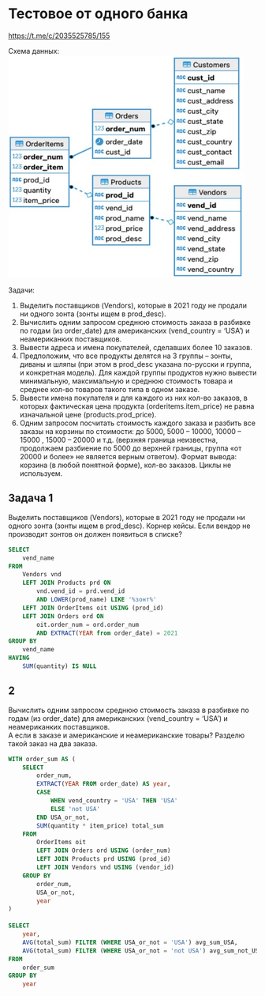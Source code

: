 # Тестовое от одного банка
https://t.me/c/2035525785/155

Схема данных:  
![](./images/test_from_a_bank.jpg)

Задачи:
1. Выделить поставщиков (Vendors), которые в 2021 году не продали ни одного зонта (зонты ищем в prod_desc).
2. Вычислить одним запросом среднюю стоимость заказа в разбивке по годам (из order_date) для американских 
(vend_country = ‘USA’) и неамериканких поставщиков.
3. Вывести адреса и имена покупателей, сделавших более 10 заказов.
4. Предположим, что все продукты делятся на 3 группы – зонты, диваны и шляпы (при этом в prod_desc указана по-русски 
и группа, и конкретная модель). Для каждой группы продуктов нужно вывести минимальную, максимальную 
и среднюю стоимость товара и среднее кол-во товаров такого типа в одном заказе. 
5. Вывести имена покупателя и для каждого из них кол-во заказов, в которых фактическая цена продукта 
(orderitems.item_price) не равна изначальной цене (products.prod_price).
6. Одним запросом посчитать стоимость каждого заказа и разбить все заказы на корзины по стоимости: 
до 5000, 5000 – 10000, 10000 – 15000 , 15000 – 20000  и т.д.  (верхняя граница неизвестна, 
продолжаем разбиение по 5000 до верхней границы, группа «от 20000 и более» не является верным ответом). 
Формат вывода: корзина (в любой понятной форме), кол-во заказов. Циклы не используем.   

## Задача 1
Выделить поставщиков (Vendors), которые в 2021 году не продали ни одного зонта (зонты ищем в prod_desc).
Корнер кейсы. Если вендор не производит зонтов он должен появиться в списке? 
```sql
SELECT
    vend_name
FROM
    Vendors vnd 
    LEFT JOIN Products prd ON
        vnd.vend_id = prd.vend_id
        AND LOWER(prod_name) LIKE '%зонт%'
    LEFT JOIN OrderItems oit USING (prod_id)
    LEFT JOIN Orders ord ON
        oit.order_num = ord.order_num
        AND EXTRACT(YEAR from order_date) = 2021    
GROUP BY
    vend_name
HAVING
    SUM(quantity) IS NULL
```


## 2 
Вычислить одним запросом среднюю стоимость заказа в разбивке по годам (из order_date) для американских 
(vend_country = ‘USA’) и неамериканких поставщиков.  
А если в заказе и американские и неамериканские товары? Разделю такой заказ на два заказа.   
```sql
WITH order_sum AS (
    SELECT
        order_num, 
        EXTRACT(YEAR FROM order_date) AS year, 
        CASE
            WHEN vend_country = 'USA' THEN 'USA' 
            ELSE 'not USA'
        END USA_or_not, 
        SUM(quantity * item_price) total_sum
    FROM
        OrderItems oit 
        LEFT JOIN Orders ord USING (order_num)
        LEFT JOIN Products prd USING (prod_id)
        LEFT JOIN Vendors vnd USING (vendor_id)
    GROUP BY
        order_num, 
        USA_or_not, 
        year
)
    
SELECT
    year, 
    AVG(total_sum) FILTER (WHERE USA_or_not = 'USA') avg_sum_USA, 
    AVG(total_sum) FILTER (WHERE USA_or_not = 'not USA') avg_sum_not_USA, 
FROM
    order_sum
GROUP BY 
    year
```



